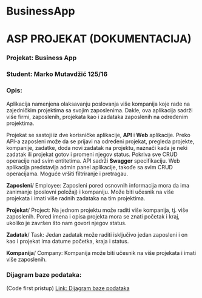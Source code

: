# BusinessApp
# ASP PROJEKAT (DOKUMENTACIJA)
### Projekat: Business App
### Student: Marko Mutavdžić 125/16

### Opis:
Aplikacija namenjena olaksavanju poslovanja više kompanija koje rade na zajedničkim projektima sa svojim zaposlenima. Dakle, ova aplikacija sadrži više firmi, zaposlenih, projekata kao i zadataka zaposlenih na određenim projektima.

Projekat se sastoji iz dve korisničke aplikacije, **API** i **Web** aplikacije. Preko API-a zaposleni može da se prijavi na određeni projekat, pregleda projekte, kompanije, zadatke, doda novi zadatak na projektu, naznači kada je neki zadatak ili projekat gotov i promeni njegov status. Pokriva sve CRUD operacije nad svim entitetima. API sadrži **Swagger** specifikaciju. Web aplikacija predstavlja admin panel aplikacije, takođe sa svim CRUD operacijama. Moguće vršiti filtriranje i pretragau.


**Zaposleni**/ Employee: Zaposleni pored osnovnih informacija mora da ima zanimanje (poslovni položaj) i kompaniju. Može biti učesnik na više projekata i imati više radnih zadataka na tim projektima.

**Projekat**/ Project: Na jednom projektu može raditi više kompanija, tj. više zaposlenih. Pored imena i opisa projekta mora se znati početak i kraj, ukoliko je završen što nam govori njegov status.

**Zadatak**/ Task: Jedan zadatak može raditi isključivo jedan zaposleni i on kao i projekat ima datume početka, kraja i status.

**Kompanija**/ Company: Kompanija može biti učesnik na više projekata i imati više zaposlenih.

### Dijagram baze podataka:
(Code first pristup)
[Link: Dijagram baze podataka](https://imgur.com/g0QFzQ5)
